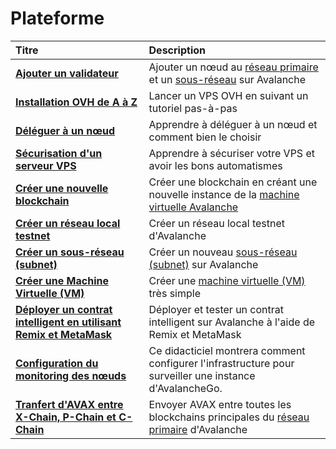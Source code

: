 # Plateforme

| Titre | Description |
| :--- | :--- |
| [**Ajouter un validateur**](../noeuds-et-mise-en-jeu/ajouter-un-validateur.md) | Ajouter un nœud au [réseau primaire](../../../apprendre/presentation-du-systeme/) et un [sous-réseau](../../../apprendre/presentation-du-systeme/#sous-reseaux-subnets) sur Avalanche |
| [**Installation OVH de A à Z**](./) | Lancer un VPS OVH en suivant un tutoriel pas-à-pas |
| [**Déléguer à un nœud**](../noeuds-et-mise-en-jeu/deleguer-a-un-noeud.md) | Apprendre à déléguer à un nœud et comment bien le choisir |
| [**Sécurisation d'un serveur VPS**](../noeuds-et-mise-en-jeu/securisation-dun-serveur-vps.md) | Apprendre à sécuriser votre VPS et avoir les bons automatismes |
| [**Créer une nouvelle blockchain**](creer-une-nouvelle-blockchain.md) | Créer une blockchain en créant une nouvelle instance de la [machine virtuelle Avalanche](../../../apprendre/presentation-du-systeme/#chaine-dechange-x-chain) |
| [**Créer un réseau local testnet**](creer-un-reseau-local-testnet.md) | Créer un réseau local testnet d'Avalanche |
| [**Créer un sous-réseau \(subnet\)**](creer-un-sous-reseau-subnet.md) | Créer un nouveau [sous-réseau \(subnet\)](https://app.gitbook.com/@nicolas-avalabs/s/avalanche-tutoriels/~/drafts/-MLUm20IvXzNp8g3dJ0d/apprendre/presentation-du-systeme#sous-reseaux-subnets/~/settings/customization) sur Avalanche |
| [**Créer une Machine Virtuelle \(VM\)**](creer-une-machine-virtuelle.md) | Créer une [machine virtuelle \(VM\)](../../../apprendre/presentation-du-systeme/#machine-virtuelle-vm) très simple |
| [**Déployer un contrat intelligent en utilisant Remix et MetaMask**](../contrats-intelligents/deployer-un-contrat-intelligent.md) | Déployer et tester un contrat intelligent sur Avalanche à l'aide de Remix et MetaMask |
| [**Configuration du monitoring des nœuds**](../noeuds-et-mise-en-jeu/configuration-du-monitoring-des-noeuds.md) | Ce didacticiel montrera comment configurer l'infrastructure pour surveiller une instance d'AvalancheGo. |
| [**Tranfert d'AVAX entre X-Chain, P-Chain et C-Chain**](./) | Envoyer AVAX entre toutes les blockchains principales du [réseau primaire](https://app.gitbook.com/@nicolas-avalabs/s/avalanche-tutoriels/~/drafts/-MLUm20IvXzNp8g3dJ0d/apprendre/presentation-du-systeme/~/settings/customization) d'Avalanche |

